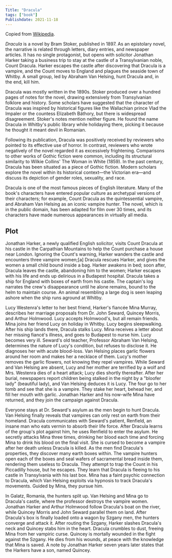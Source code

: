 ```yaml
---
Title: "Dracula"
tags: ["book"]
Publishdate: 2021-11-18
---
```


Copied from [Wikipedia](https://en.wikipedia.org/wiki/Dracula).

*Dracula* is a novel by Bram Stoker, published in 1897. As an epistolary novel, the narrative is related through letters, diary entries, and newspaper articles. It has no single protagonist, but opens with solicitor Jonathan Harker taking a business trip to stay at the castle of a Transylvanian noble, Count Dracula. Harker escapes the castle after discovering that Dracula is a vampire, and the Count moves to England and plagues the seaside town of Whitby. A small group, led by Abraham Van Helsing, hunt Dracula and, in the end, kill him.

Dracula was mostly written in the 1890s. Stoker produced over a hundred pages of notes for the novel, drawing extensively from Transylvanian folklore and history. Some scholars have suggested that the character of Dracula was inspired by historical figures like the Wallachian prince Vlad the Impaler or the countess Elizabeth Báthory, but there is widespread disagreement. Stoker's notes mention neither figure. He found the name Dracula in Whitby's public library while holidaying there, picking it because he thought it meant devil in Romanian.

Following its publication, Dracula was positively received by reviewers who pointed to its effective use of horror. In contrast, reviewers who wrote negatively of the novel regarded it as excessively frightening. Comparisons to other works of Gothic fiction were common, including its structural similarity to Wilkie Collins' The Woman in White (1859). In the past century, Dracula has been situated as a piece of Gothic fiction. Modern scholars explore the novel within its historical context—the Victorian era—and discuss its depiction of gender roles, sexuality, and race.

Dracula is one of the most famous pieces of English literature. Many of the book's characters have entered popular culture as archetypal versions of their characters; for example, Count Dracula as the quintessential vampire, and Abraham Van Helsing as an iconic vampire hunter. The novel, which is in the public domain, has been adapted for film over 30 times, and its characters have made numerous appearances in virtually all media.

## Plot

Jonathan Harker, a newly qualified English solicitor, visits Count Dracula at his castle in the Carpathian Mountains to help the Count purchase a house near London. Ignoring the Count's warning, Harker wanders the castle and encounters three vampire women;[a] Dracula rescues Harker, and gives the women a small child bound inside a bag. Harker awakens in bed; soon after, Dracula leaves the castle, abandoning him to the women; Harker escapes with his life and ends up delirious in a Budapest hospital. Dracula takes a ship for England with boxes of earth from his castle. The captain's log narrates the crew's disappearance until he alone remains, bound to the helm to maintain course. An animal resembling a large dog is seen leaping ashore when the ship runs aground at Whitby.

Lucy Westenra's letter to her best friend, Harker's fiancée Mina Murray, describes her marriage proposals from Dr. John Seward, Quincey Morris, and Arthur Holmwood. Lucy accepts Holmwood's, but all remain friends. Mina joins her friend Lucy on holiday in Whitby. Lucy begins sleepwalking. After his ship lands there, Dracula stalks Lucy. Mina receives a letter about her missing fiancé's illness, and goes to Budapest to nurse him. Lucy becomes very ill. Seward's old teacher, Professor Abraham Van Helsing, determines the nature of Lucy's condition, but refuses to disclose it. He diagnoses her with acute blood-loss. Van Helsing places garlic flowers around her room and makes her a necklace of them. Lucy's mother removes the garlic flowers, not knowing they repel vampires. While Seward and Van Helsing are absent, Lucy and her mother are terrified by a wolf and Mrs. Westenra dies of a heart attack; Lucy dies shortly thereafter. After her burial, newspapers report children being stalked in the night by a "bloofer lady" (beautiful lady), and Van Helsing deduces it is Lucy. The four go to her tomb and see that she is a vampire. They stake her heart, behead her, and fill her mouth with garlic. Jonathan Harker and his now-wife Mina have returned, and they join the campaign against Dracula.

Everyone stays at Dr. Seward's asylum as the men begin to hunt Dracula. Van Helsing finally reveals that vampires can only rest on earth from their homeland. Dracula communicates with Seward's patient, Renfield, an insane man who eats vermin to absorb their life force. After Dracula learns of the group's plot against him, he uses Renfield to enter the asylum. He secretly attacks Mina three times, drinking her blood each time and forcing Mina to drink his blood on the final visit. She is cursed to become a vampire after her death unless Dracula is killed. As the men find Dracula's properties, they discover many earth boxes within. The vampire hunters open each of the boxes and seal wafers of sacramental bread inside them, rendering them useless to Dracula. They attempt to trap the Count in his Piccadilly house, but he escapes. They learn that Dracula is fleeing to his castle in Transylvania with his last box. Mina has a faint psychic connection to Dracula, which Van Helsing exploits via hypnosis to track Dracula's movements. Guided by Mina, they pursue him.

In Galatz, Romania, the hunters split up. Van Helsing and Mina go to Dracula's castle, where the professor destroys the vampire women. Jonathan Harker and Arthur Holmwood follow Dracula's boat on the river, while Quincey Morris and John Seward parallel them on land. After Dracula's box is finally loaded onto a wagon by Szgany men, the hunters converge and attack it. After routing the Szgany, Harker slashes Dracula's neck and Quincey stabs him in the heart. Dracula crumbles to dust, freeing Mina from her vampiric curse. Quincey is mortally wounded in the fight against the Szgany. He dies from his wounds, at peace with the knowledge that Mina is saved. A note by Jonathan Harker seven years later states that the Harkers have a son, named Quincey. 
